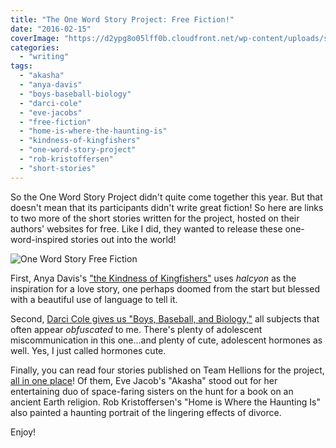 ```yaml
---
title: "The One Word Story Project: Free Fiction!"
date: "2016-02-15"
coverImage: "https://d2ypg8o05lff0b.cloudfront.net/wp-content/uploads/sites/3/2016/02/one-word-story-graphic-banner-500x73.jpg"
categories:
  - "writing"
tags:
  - "akasha"
  - "anya-davis"
  - "boys-baseball-biology"
  - "darci-cole"
  - "eve-jacobs"
  - "free-fiction"
  - "home-is-where-the-haunting-is"
  - "kindness-of-kingfishers"
  - "one-word-story-project"
  - "rob-kristoffersen"
  - "short-stories"
---
```


So the One Word Story Project didn't quite come together this year. But that doesn't mean that its participants didn't write great fiction! So here are links to two more of the short stories written for the project, hosted on their authors' websites for free. Like I did, they wanted to release these one-word-inspired stories out into the world!

![One Word Story Free Fiction](https://d2ypg8o05lff0b.cloudfront.net/wp-content/uploads/sites/3/2016/02/one-word-story-graphic-banner-500x73.jpg)

First, Anya Davis's ["the Kindness of Kingfishers"](https://anyajdavis.wordpress.com/2016/02/03/the-kindness-of-kingfishers-2/) uses _halcyon_ as the inspiration for a love story, one perhaps doomed from the start but blessed with a beautiful use of language to tell it.

Second, [Darci Cole gives us "Boys, Baseball, and Biology,"](http://darcicole.blogspot.com/2016/01/the-one-word-story-boys-baseball-and.html) all subjects that often appear _obfuscated_ to me. There's plenty of adolescent miscommunication in this one...and plenty of cute, adolescent hormones as well. Yes, I just called hormones cute.

Finally, you can read four stories published on Team Hellions for the project, [all in one place](http://teamhellions.com/tag/the-one-word-story/)! Of them, Eve Jacob's "Akasha" stood out for her entertaining duo of space-faring sisters on the hunt for a book on an ancient Earth religion. Rob Kristoffersen's "Home is Where the Haunting Is" also painted a haunting portrait of the lingering effects of divorce.

Enjoy!
